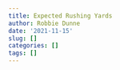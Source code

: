 ```yaml
---
title: Expected Rushing Yards
author: Robbie Dunne
date: '2021-11-15'
slug: []
categories: []
tags: []
---
```

